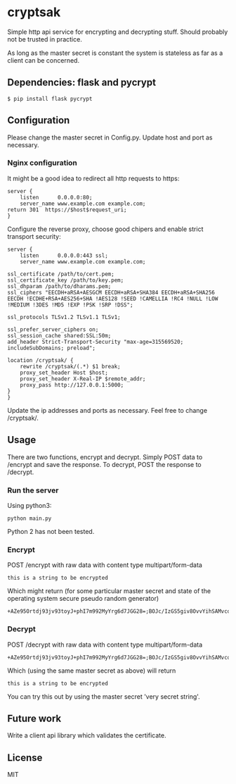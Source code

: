 # cryptsak
Simple http api service for encrypting and decrypting stuff. Should probably not be trusted in practice.

As long as the master secret is constant the system is stateless as far as a client can be concerned.

## Dependencies: flask and pycrypt 
    
    $ pip install flask pycrypt

## Configuration
Please change the master secret in Config.py. Update host and port as necessary.

### Nginx configuration
It might be a good idea to redirect all http requests to https:

    server {
        listen      0.0.0.0:80;
        server_name www.example.com example.com;
	return 301  https://$host$request_uri;
    }

Configure the reverse proxy, choose good chipers and enable strict transport security:

    server {
        listen      0.0.0.0:443 ssl;
        server_name www.example.com example.com;

	ssl_certificate /path/to/cert.pem;
	ssl_certificate_key /path/to/key.pem;
	ssl_dhparam /path/to/dharams.pem;
	ssl_ciphers "EECDH+aRSA+AESGCM EECDH+aRSA+SHA384 EECDH+aRSA+SHA256 EECDH !ECDHE+RSA+AES256+SHA !AES128 !SEED !CAMELLIA !RC4 !NULL !LOW !MEDIUM !3DES !MD5 !EXP !PSK !SRP !DSS";

	ssl_protocols TLSv1.2 TLSv1.1 TLSv1;

	ssl_prefer_server_ciphers on;
	ssl_session_cache shared:SSL:50m;
	add_header Strict-Transport-Security "max-age=315569520; includeSubDomains; preload";

	location /cryptsak/ {
		rewrite /cryptsak/(.*) $1 break;
		proxy_set_header Host $host;
		proxy_set_header X-Real-IP $remote_addr;
		proxy_pass http://127.0.0.1:5000;
	}
    }

Update the ip addresses and ports as necessary. Feel free to change /cryptsak/.

## Usage
There are two functions, encrypt and decrypt. Simply POST data to /encrypt and
save the response. To decrypt, POST the response to /decrypt.

### Run the server
Using python3:

    python main.py

Python 2 has not been tested.

### Encrypt
POST /encrypt with raw data with content type multipart/form-data
    
    this is a string to be encrypted

Which might return (for some particular master secret and state of the operating system secure pseudo random generator)

    +AZe95Ortdj93jv93toyJ+phI7m992MyYrg6d7JGG28=;BOJc/IzGS5giv8OvvYihSAMvcq/GvuJPfxL60gNgDK0=;X3A2FCd29YQ/lctBy/OGZA==

### Decrypt
POST /decrypt with raw data with content type multipart/form-data

    +AZe95Ortdj93jv93toyJ+phI7m992MyYrg6d7JGG28=;BOJc/IzGS5giv8OvvYihSAMvcq/GvuJPfxL60gNgDK0=;X3A2FCd29YQ/lctBy/OGZA==

Which (using the same master secret as above) will return 

    this is a string to be encrypted

You can try this out by using the master secret 'very secret string'.

## Future work
Write a client api library which validates the certificate.

## License
MIT
